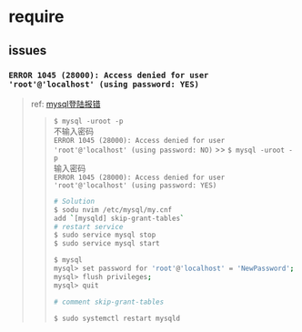 # require

## issues

### `ERROR 1045 (28000): Access denied for user 'root'@'localhost' (using password: YES)`

> ref: [mysql登陆报错](https://www.cnblogs.com/zhongyehai/p/10695334.html)
>
> > `$ mysql -uroot -p`  
> > 不输入密码  
> > `ERROR 1045 (28000): Access denied for user 'root'@'localhost' (using password: NO)` >> `$ mysql -uroot -p`  
> > 输入密码  
> > `ERROR 1045 (28000): Access denied for user 'root'@'localhost' (using password: YES)`
> >
> > ```sh
> > # Solution
> > $ sodu nvim /etc/mysql/my.cnf
> > add `[mysqld] skip-grant-tables`
> > # restart service
> > $ sudo service mysql stop
> > $ sudo service mysql start
> >
> > $ mysql
> > mysql> set password for 'root'@'localhost' = 'NewPassword';
> > mysql> flush privileges;
> > mysql> quit
> >
> > # comment skip-grant-tables
> >
> > $ sudo systemctl restart mysqld
> > ```
